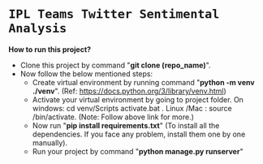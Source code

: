 # **`IPL Teams Twitter Sentimental Analysis`**

**How to run this project?**
* Clone this project by command "**git clone (repo_name)**".
* Now follow the below mentioned steps:  
    * Create virtual environment by running command "**python -m venv ./venv**". (Ref: https://docs.python.org/3/library/venv.html)
    * Activate your virtual environment by going to project folder. On windows: cd venv/Scripts activate.bat . Linux /Mac : source <venv>/bin/activate. (Note: Follow above link for more.)
    * Now run "**pip install requirements.txt**" (To install all the dependencies. If you face any problem, install them one by one manually).
    * Run your project by command "**python manage.py runserver**"
    